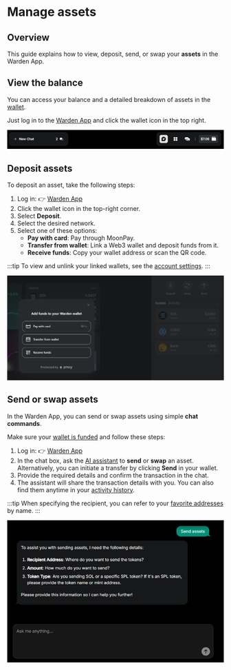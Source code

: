 ﻿---
sidebar_position: 5
---

# Manage assets

## Overview

This guide explains how to view, deposit, send, or swap your **assets** in the Warden App.

## View the balance

You can access your balance and a detailed breakdown of assets in the [wallet](manage-your-wallet).

Just log in to the [Warden App](https://app.wardenprotocol.org) and click the wallet icon in the top right.

![Access your wallet in the Warden App](../../static/img/warden-app/manage-your-wallet-1.png)

## Deposit assets

To deposit an asset, take the following steps:

1. Log in: 👉 [Warden App](https://app.wardenprotocol.org)
2. Click the wallet icon in the top-right corner.
3. Select **Deposit**.
4. Select the desired network.
5. Select one of these options:
   - **Pay with card**: Pay through MoonPay.
   - **Transfer from wallet**: Link a Web3 wallet and deposit funds from it. 
   - **Receive funds**: Copy your wallet address or scan the QR code.

:::tip
To view and unlink your linked wallets, see the [account settings](manage-your-wallet#configure-the-wallet).
:::

![Deposit assets in the Warden App](../../static/img/warden-app/manage-assets-1.png)

## Send or swap assets

In the Warden App, you can send or swap assets using simple **chat commands**.

Make sure your [wallet is funded](#deposit-assets) and follow these steps:

1. Log in: 👉 [Warden App](https://app.wardenprotocol.org)
2. In the chat box, ask the [AI assistant](use-the-ai-assistant) to **send** or **swap** an asset. Alternatively, you can initiate a transfer by clicking **Send** in your wallet.
4. Provide the required details and confirm the transaction in the chat.
5. The assistant will share the transaction details with you. You can also find them anytime in your [activity history](manage-your-wallet#view-the-balance--activity).

:::tip
When specifying the recipient, you can refer to your [favorite addresses](manage-your-wallet#configure-the-wallet) by name.
:::

![Send assets in the Warden App](../../static/img/warden-app/manage-assets-2.png)
